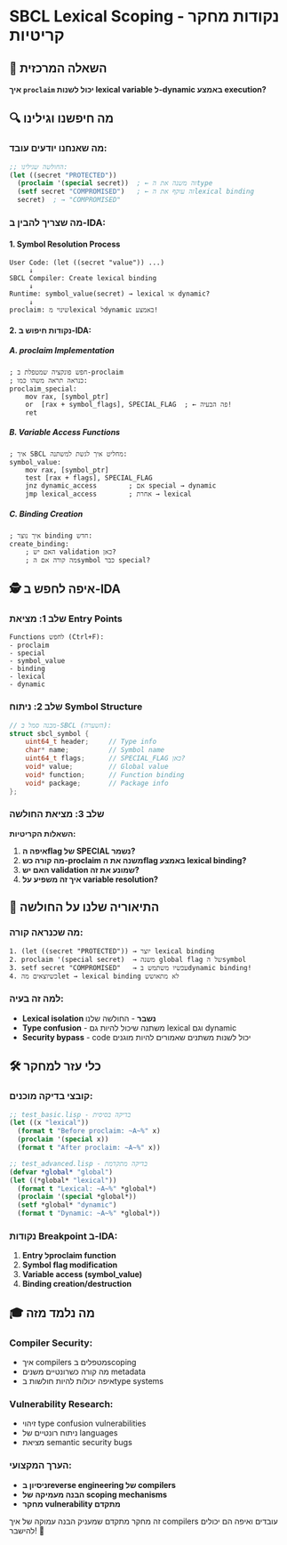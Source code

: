 # SBCL Lexical Scoping - נקודות מחקר קריטיות

## 🎯 השאלה המרכזית
**איך `proclaim` יכול לשנות lexical variable ל-dynamic באמצע execution?**

## 🔍 מה חיפשנו וגילינו

### מה שאנחנו יודעים עובד:
```lisp
;; החולשה שגילינו:
(let ((secret "PROTECTED"))
  (proclaim '(special secret))  ; ← זה משנה את הtypе
  (setf secret "COMPROMISED")   ; ← זה עוקף את הlexical binding
  secret)  ; → "COMPROMISED"
```

### מה שצריך להבין ב-IDA:

#### **1. Symbol Resolution Process**
```
User Code: (let ((secret "value")) ...)
     ↓
SBCL Compiler: Create lexical binding
     ↓  
Runtime: symbol_value(secret) → lexical או dynamic?
     ↓
proclaim: שינוי מlexical לdynamic באמצע!
```

#### **2. נקודות חיפוש ב-IDA:**

##### A. **proclaim Implementation**
```assembly
; חפש פונקציה שמטפלת ב-proclaim
; כנראה תראה משהו כמו:
proclaim_special:
    mov rax, [symbol_ptr]
    or  [rax + symbol_flags], SPECIAL_FLAG  ; ← פה הבעיה!
    ret
```

##### B. **Variable Access Functions**
```assembly
; איך SBCL מחליט איך לגשת למשתנה:
symbol_value:
    mov rax, [symbol_ptr]
    test [rax + flags], SPECIAL_FLAG
    jnz dynamic_access        ; אם special → dynamic
    jmp lexical_access        ; אחרת → lexical
```

##### C. **Binding Creation**
```assembly
; איך נוצר binding חדש:
create_binding:
    ; האם יש validation כאן?
    ; מה קורה אם הsymbol כבר special?
```

## 🕵️ איפה לחפש ב-IDA

### **שלב 1: מציאת Entry Points**
```
Functions לחפש (Ctrl+F):
- proclaim
- special
- symbol_value
- binding
- lexical
- dynamic
```

### **שלב 2: ניתוח Symbol Structure**
```c
// מבנה סמל ב-SBCL (השערה):
struct sbcl_symbol {
    uint64_t header;     // Type info
    char* name;          // Symbol name  
    uint64_t flags;      // SPECIAL_FLAG כאן?
    void* value;         // Global value
    void* function;      // Function binding
    void* package;       // Package info
};
```

### **שלב 3: מציאת החולשה**
**השאלות הקריטיות:**
1. **איפה הflag של SPECIAL נשמר?**
2. **מה קורה כש-proclaim משנה את הflag באמצע lexical binding?**
3. **האם יש validation שמונע את זה?**
4. **איך זה משפיע על variable resolution?**

## 🎯 התיאוריה שלנו על החולשה

### **מה שכנראה קורה:**
```
1. (let ((secret "PROTECTED")) → יוצר lexical binding
2. proclaim '(special secret)  → משנה global flag של הsymbol
3. setf secret "COMPROMISED"   → עכשיו משתמש בdynamic binding!
4. כשיוצאים מהlet → lexical binding לא מתאושש
```

### **למה זה בעיה:**
- **Lexical isolation נשבר** - החולשה שלנו
- **Type confusion** - משתנה שיכול להיות גם lexical וגם dynamic
- **Security bypass** - code יכול לשנות משתנים שאמורים להיות מוגנים

## 🛠️ כלי עזר למחקר

### **קובצי בדיקה מוכנים:**
```lisp
;; test_basic.lisp - בדיקה בסיסית
(let ((x "lexical"))
  (format t "Before proclaim: ~A~%" x)
  (proclaim '(special x))
  (format t "After proclaim: ~A~%" x))

;; test_advanced.lisp - בדיקה מתקדמת  
(defvar *global* "global")
(let ((*global* "lexical"))
  (format t "Lexical: ~A~%" *global*)
  (proclaim '(special *global*))
  (setf *global* "dynamic")
  (format t "Dynamic: ~A~%" *global*))
```

### **נקודות Breakpoint ב-IDA:**
1. **Entry לproclaim function**
2. **Symbol flag modification**  
3. **Variable access (symbol_value)**
4. **Binding creation/destruction**

## 🎓 מה נלמד מזה

### **Compiler Security:**
- איך compilers מטפלים בscoping
- מה קורה כשרונטיים משנים metadata
- איפה יכולות להיות חולשות בtype systems

### **Vulnerability Research:**
- זיהוי type confusion vulnerabilities
- ניתוח רונטיים של languages
- מציאת semantic security bugs

### **הערך המקצועי:**
- **ניסיון בreverse engineering של compilers**
- **הבנה מעמיקה של scoping mechanisms**
- **מחקר vulnerability מתקדם**

זה מחקר מתקדם שמעניק הבנה עמוקה של איך compilers עובדים ואיפה הם יכולים להישבר! 🚀
